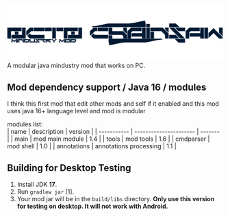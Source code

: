 ![](assets/sprites/logoGit.png)
A modular java mindustry mod that works on PC.

## Mod dependency support / Java 16 / modules

I think this first mod that edit other mods and self if it enabled
and this mod uses java 16+ language level and mod is modular

modules list: <br>
| name        | description            | version |
| ----------- | ---------------------- | ------- |
| main        | mod main module        | 1.4     |
| tools       | mod tools              | 1.6     |
| cmdparser   | mod shell              | 1.0     |
| annotations | annotations processing | 1.1     |

## Building for Desktop Testing

1. Install JDK **17**.
2. Run `gradlew jar` [1].
3. Your mod jar will be in the `build/libs` directory. **Only use this version for testing on desktop. It will not work with Android.**
